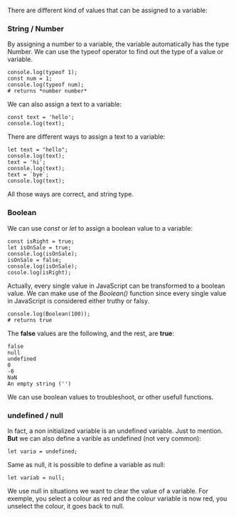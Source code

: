 There are different kind of values that can be assigned to a variable:
<h3>String / Number </h3>

By assigning a number to a variable, the variable automatically has the type Number.
We can use the typeof operator to find out the type of a value or variable. 
```
console.log(typeof 1);
const num = 1;
console.log(typeof num);
# returns *number number*
```
We can also assign a text to a variable:
```
const text = 'hello';
console.log(text);
```
There are different ways to assign a text to a variable:
```
let text = "hello";
console.log(text);
text = 'hi';
console.log(text);
text = `bye`;
console.log(text);
```
All those ways are correct, and string type. 

<h3>Boolean</h3>

We can use *const* or *let* to assign a boolean value to a variable:
```
const isRight = true;
let isOnSale = true;
console.log(isOnSale);
isOnSale = false;
console.log(isOnSale);
cosole.log(isRight);
```
Actually, every single value in JavaScript can be transformed to a boolean value.
We can make use of the *Boolean()* function since every single value in JavaScript is considered either truthy or falsy.
```
console.log(Boolean(100));
# returns true
```
The **false** values are the following, and the rest, are **true**: 
```
false
null
undefined
0
-0
NaN
An empty string ('')
```
We can use boolean values to troubleshoot, or other usefull functions. 

<h3>undefined / null</h3>

In fact, a non initialized variable is an undefined variable. Just to mention. 
**But** we can also define a varible as undefined (not very common):
```
let varia = undefined;
```
Same as null, it is possible to define a variable as null:
```
let variab = null;
```
We use null in situations we want to clear the value of a variable. 
For exemple, you select a colour as red and the colour variable is now red, you unselect the colour, it goes back to null. 

